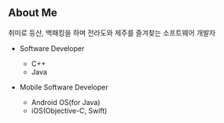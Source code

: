 ## About Me

취미로 등산, 백패킹을 하며 전라도와 제주를 즐겨찾는 소프트웨어 개발자

 - Software Developer
   - C++
   - Java

   
 - Mobile Software Developer
   - Android OS(for Java)
   - iOS(Objective-C, Swift)

   
   